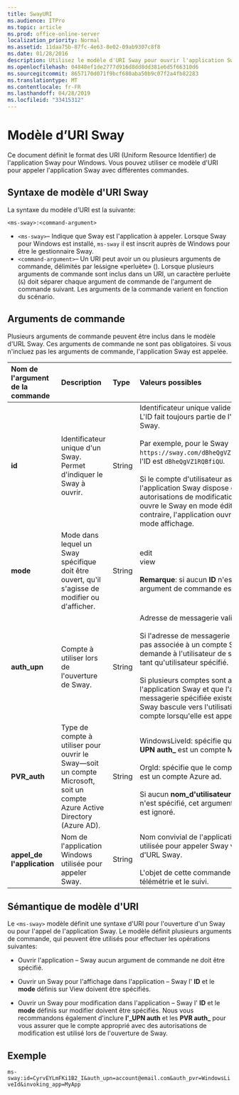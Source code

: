 ```yaml
---
title: SwayURI
ms.audience: ITPro
ms.topic: article
ms.prod: office-online-server
localization_priority: Normal
ms.assetid: 11daa75b-87fc-4e63-8e02-09ab9307c8f8
ms.date: 01/28/2016
description: Utilisez le modèle d'URI Sway pour ouvrir l'application Sway et afficher ou modifier un Sway.
ms.openlocfilehash: 04848ef1de2777d916d8dd8dd381e6d5f66310d6
ms.sourcegitcommit: 8657170d071f9bcf680aba50b9c07f2a4fb82283
ms.translationtype: MT
ms.contentlocale: fr-FR
ms.lasthandoff: 04/28/2019
ms.locfileid: "33415312"
---
```

# <a name="sway-uri-scheme"></a>Modèle d’URI Sway

Ce document définit le format des URI (Uniform Resource Identifier) de l'application Sway pour Windows. Vous pouvez utiliser ce modèle d'URI pour appeler l'application Sway avec différentes commandes.

## <a name="sway-uri-scheme-syntax"></a>Syntaxe de modèle d'URI Sway

La syntaxe du modèle d'URI est la suivante:

`<ms-sway>:<command-argument>`

- `<ms-sway>`&ndash; Indique que Sway est l'application à appeler. Lorsque Sway pour Windows est installé, `ms-sway` il est inscrit auprès de Windows pour être le gestionnaire Sway.
- `<command-argument>`&ndash; Un URI peut avoir un ou plusieurs arguments de commande, délimités par le`&`signe «perluète» (). Lorsque plusieurs arguments de commande sont inclus dans un URI, un caractère perluète (`&`) doit séparer chaque argument de commande de l'argument de commande suivant. Les arguments de la commande varient en fonction du scénario. 

## <a name="command-arguments"></a>Arguments de commande

Plusieurs arguments de commande peuvent être inclus dans le modèle d'URL Sway. Ces arguments de commande ne sont pas obligatoires. Si vous n'incluez pas les arguments de commande, l'application Sway est appelée.

|Nom de l'argument de la commande|Description|Type|Valeurs possibles|Obligatoire ?|
|:-----|:-----|:-----|:-----|:-----|
|**id**|Identificateur unique d'un Sway. Permet d'indiquer le Sway à ouvrir.|String|Identificateur unique valide pour un Sway. L'ID fait toujours partie de l'URL vers un Sway.<br/><br/>Par exemple, pour le Sway `https://sway.com/dBheQgVZ1RQBfiQU`suivant, l'ID est `dBheQgVZ1RQBfiQU`.<br/><br/>Si le compte d'utilisateur associé à l'application Sway dispose des autorisations de modification, l'application ouvre le Sway en mode édition. Dans le cas contraire, l'application ouvre le Sway en mode affichage.|Non|
|**mode**|Mode dans lequel un Sway spécifique doit être ouvert, qu'il s'agisse de modifier ou d'afficher.|String|edit<br/>view<br/><br/>**Remarque**: si aucun **ID** n'est spécifié, cet argument de commande est ignoré.|Non|
|**auth_upn**|Compte à utiliser lors de l'ouverture de Sway.|String|Adresse de messagerie valide.<br/><br/>Si l'adresse de messagerie spécifiée n'est pas associée à un compte Sway, Sway demande à l'utilisateur de se connecter en tant qu'utilisateur spécifié.<br/><br/>Si plusieurs comptes sont associés à l'application Sway et que l'adresse de messagerie spécifiée existe, l'application Sway bascule vers l'utilisation de ce compte lorsqu'elle est appelée.|Non|
|**PVR\_auth**|Type de compte à utiliser pour ouvrir le Sway&mdash;soit un compte Microsoft, soit un compte Azure Active Directory (Azure AD).|String|WindowsLiveId: spécifie que le compte **UPN auth\_** est un compte Microsoft.<br/><br/>OrgId: spécifie que le compte **UPN auth\_** est un compte Azure ad.<br/><br/>Si aucun **nom\_d'utilisateur principal auth** n'est spécifié, cet argument de commande est ignoré.|Non|
|**appel\_de l'application**|Nom de l'application Windows utilisée pour appeler Sway.|String|Nom convivial de l'application Windows utilisée pour appeler Sway via le modèle d'URL Sway.<br/><br/>L'objet de cette commande est pour la télémétrie et le suivi.|Non|

## <a name="uri-scheme-semantics"></a>Sémantique de modèle d'URI

Le `<ms-sway>` modèle définit une syntaxe d'URI pour l'ouverture d'un Sway ou pour l'appel de l'application Sway. Le modèle définit plusieurs arguments de commande, qui peuvent être utilisés pour effectuer les opérations suivantes: 

- Ouvrir l'application &ndash; Sway aucun argument de commande ne doit être spécifié. 

- Ouvrir un Sway pour l'affichage dans l'application &ndash; Sway l' **ID** et le **mode** définis sur View doivent être spécifiés. 

- Ouvrir un Sway pour modification dans l'application &ndash; Sway l' **ID** et le **mode** définis sur modifier doivent être spécifiés. Nous vous recommandons également d'inclure **l'\_UPN auth** et les **PVR auth\_** pour vous assurer que le compte approprié avec des autorisations de modification est utilisé lors de l'ouverture de Sway.  

## <a name="example"></a>Exemple

`ms-sway:id=CyrvEYLmFKi1B2_I&auth_upn=account@email.com&auth_pvr=WindowsLiveId&invoking_app=MyApp` 


